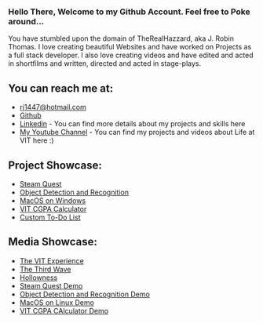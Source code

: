 ### Hello There, Welcome to my Github Account. Feel free to Poke around... 

You have stumbled upon the domain of TheRealHazzard, aka J. Robin Thomas. I love creating beautiful Websites and have worked on Projects as a full stack developer. I also love creating videos and have edited and acted in shortfilms and written, directed and acted in stage-plays.


## You can reach me at: 

- rj1447@hotmail.com
- [Github](www.github.com/therealhazzard)
- [Linkedin](https://www.linkedin.com/in/robin-thomas-3a6555183/) - You can find more details about my projects and skills here
- [My Youtube Channel](https://www.youtube.com/channel/UCPwg1hM28IaUrY2gj8gLcjQ ) - You can find my projects and videos about Life at VIT here :)

## Project Showcase:

- [Steam Quest](http://steamq.herokuapp.com)
- [Object Detection and Recognition](https://www.youtube.com/watch?v=YJq4Mkoj1gs&t=176s)
- [MacOS on Windows](https://www.youtube.com/watch?v=p2-qGc7WXDA)
- [VIT CGPA Calculator](https://vit-gpacalculator.herokuapp.com)
- [Custom To-Do List](https://to-do-list-therealhazzard.herokuapp.com)

## Media Showcase:

- [The VIT Experience](https://youtu.be/LhT5ArK6RxA)
- [The Third Wave](https://youtu.be/aO_XOsBOloc)
- [Hollowness](https://www.youtube.com/watch?v=hW0pVU8Z9Qw)
- [Steam Quest Demo](https://youtu.be/QePXaPNqZp0)
- [Object Detection and Recognition Demo](https://youtu.be/YJq4Mkoj1gs)
- [MacOS on Linux Demo](https://youtu.be/p2-qGc7WXDA)
- [VIT CGPA CAlculator Demo](https://youtu.be/NSjTibLHpzc)
